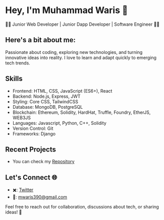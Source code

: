 # Hey, I'm Muhammad Waris 👋

**👨‍💻** Junior Web Developer | Junior Dapp Developer | Software Engineer **👨‍🎓**

## Here's a bit about me:
Passionate about coding, exploring new technologies, and turning innovative ideas into reality. I love to learn and adapt quickly to emerging tech trends.

## Skills
- Frontend: HTML, CSS, JavaScript (ES6+), React
- Backend: Node.js, Express, JWT
- Styling: Core CSS, TailwindCSS
- Database: MongoDB, PostgreSQL
- Blockchain: Ethereum, Solidity, HardHat, Truffle, Foundry, EtherJS, WEB3JS
- Languages: Javascript, Python, C++, Solidity
- Version Control: Git
- Frameworks: Django

## Recent Projects
- You can check my [Repository](https://github.com/mwaris390?tab=repositories)

## Let's Connect 🌐
- ✖️: [Twitter](https://twitter.com/mwaris390)
- 📧: mwaris390@gmail.com

Feel free to reach out for collaboration, discussions about tech, or sharing ideas! 🚀
